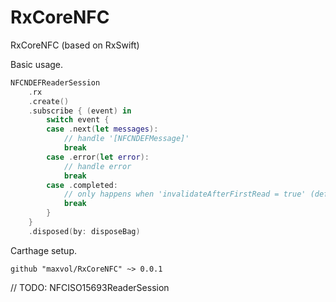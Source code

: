 # RxCoreNFC
RxCoreNFC (based on RxSwift)

Basic usage.

```swift
NFCNDEFReaderSession
    .rx
    .create()
    .subscribe { (event) in
        switch event {
        case .next(let messages):
            // handle '[NFCNDEFMessage]'
            break
        case .error(let error):
            // handle error
            break
        case .completed:
            // only happens when 'invalidateAfterFirstRead = true' (default), or after user cancellation
            break
        }
    }
    .disposed(by: disposeBag)
```

Carthage setup.

```
github "maxvol/RxCoreNFC" ~> 0.0.1

```

// TODO: NFCISO15693ReaderSession
